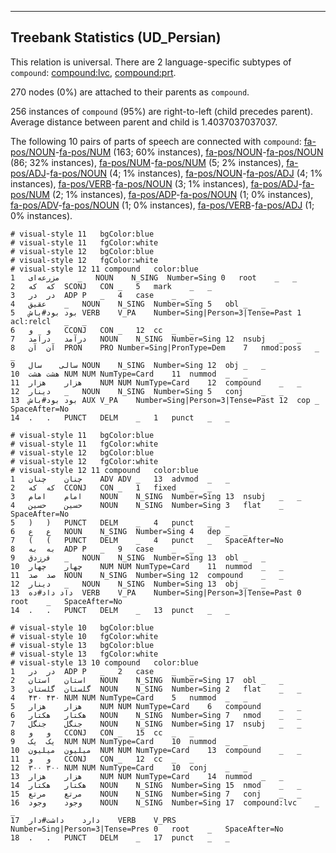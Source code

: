 

--------------------------------------------------------------------------------

## Treebank Statistics (UD_Persian)

This relation is universal.
There are 2 language-specific subtypes of `compound`: [compound:lvc](), [compound:prt]().

270 nodes (0%) are attached to their parents as `compound`.

256 instances of `compound` (95%) are right-to-left (child precedes parent).
Average distance between parent and child is 1.4037037037037.

The following 10 pairs of parts of speech are connected with `compound`: [fa-pos/NOUN]()-[fa-pos/NUM]() (163; 60% instances), [fa-pos/NOUN]()-[fa-pos/NOUN]() (86; 32% instances), [fa-pos/NUM]()-[fa-pos/NUM]() (5; 2% instances), [fa-pos/ADJ]()-[fa-pos/NOUN]() (4; 1% instances), [fa-pos/NOUN]()-[fa-pos/ADJ]() (4; 1% instances), [fa-pos/VERB]()-[fa-pos/NOUN]() (3; 1% instances), [fa-pos/ADJ]()-[fa-pos/NUM]() (2; 1% instances), [fa-pos/ADP]()-[fa-pos/NOUN]() (1; 0% instances), [fa-pos/ADV]()-[fa-pos/NOUN]() (1; 0% instances), [fa-pos/VERB]()-[fa-pos/ADJ]() (1; 0% instances).


~~~ conllu
# visual-style 11	bgColor:blue
# visual-style 11	fgColor:white
# visual-style 12	bgColor:blue
# visual-style 12	fgColor:white
# visual-style 12 11 compound	color:blue
1	مزرعه‌ای	_	NOUN	N_SING	Number=Sing	0	root	_	_
2	که	که	SCONJ	CON	_	5	mark	_	_
3	در	در	ADP	P	_	4	case	_	_
4	عقیق	_	NOUN	N_SING	Number=Sing	5	obl	_	_
5	بود	بود#باش	VERB	V_PA	Number=Sing|Person=3|Tense=Past	1	acl:relcl	_	_
6	و	و	CCONJ	CON	_	12	cc	_	_
7	درآمد	درآمد	NOUN	N_SING	Number=Sing	12	nsubj	_	_
8	آن	آن	PRON	PRO	Number=Sing|PronType=Dem	7	nmod:poss	_	_
9	سالی	سال	NOUN	N_SING	Number=Sing	12	obj	_	_
10	هشت	هشت	NUM	NUM	NumType=Card	11	nummod	_	_
11	هزار	هزار	NUM	NUM	NumType=Card	12	compound	_	_
12	دینار	_	NOUN	N_SING	Number=Sing	5	conj	_	_
13	بود	بود#باش	AUX	V_PA	Number=Sing|Person=3|Tense=Past	12	cop	_	SpaceAfter=No
14	.	.	PUNCT	DELM	_	1	punct	_	_

~~~


~~~ conllu
# visual-style 11	bgColor:blue
# visual-style 11	fgColor:white
# visual-style 12	bgColor:blue
# visual-style 12	fgColor:white
# visual-style 12 11 compound	color:blue
1	چنان	چنان	ADV	ADV	_	13	advmod	_	_
2	که	که	CCONJ	CON	_	1	fixed	_	_
3	امام	امام	NOUN	N_SING	Number=Sing	13	nsubj	_	_
4	حسین	حسین	NOUN	N_SING	Number=Sing	3	flat	_	SpaceAfter=No
5	)	)	PUNCT	DELM	_	4	punct	_	_
6	ع	ع	NOUN	N_SING	Number=Sing	4	dep	_	_
7	(	(	PUNCT	DELM	_	4	punct	_	SpaceAfter=No
8	به	به	ADP	P	_	9	case	_	_
9	فرزدق	_	NOUN	N_SING	Number=Sing	13	obl	_	_
10	چهار	چهار	NUM	NUM	NumType=Card	11	nummod	_	_
11	صد	صد	NOUN	N_SING	Number=Sing	12	compound	_	_
12	دینار	_	NOUN	N_SING	Number=Sing	13	obj	_	_
13	داد	داد#ده	VERB	V_PA	Number=Sing|Person=3|Tense=Past	0	root	_	SpaceAfter=No
14	.	.	PUNCT	DELM	_	13	punct	_	_

~~~


~~~ conllu
# visual-style 10	bgColor:blue
# visual-style 10	fgColor:white
# visual-style 13	bgColor:blue
# visual-style 13	fgColor:white
# visual-style 13 10 compound	color:blue
1	در	در	ADP	P	_	2	case	_	_
2	استان	استان	NOUN	N_SING	Number=Sing	17	obl	_	_
3	گلستان	گلستان	NOUN	N_SING	Number=Sing	2	flat	_	_
4	۴۳۰	۴۳۰	NUM	NUM	NumType=Card	5	nummod	_	_
5	هزار	هزار	NUM	NUM	NumType=Card	6	compound	_	_
6	هکتار	هکتار	NOUN	N_SING	Number=Sing	7	nmod	_	_
7	جنگل	جنگل	NOUN	N_SING	Number=Sing	17	nsubj	_	_
8	و	و	CCONJ	CON	_	15	cc	_	_
9	یک	یک	NUM	NUM	NumType=Card	10	nummod	_	_
10	میلیون	میلیون	NUM	NUM	NumType=Card	13	compound	_	_
11	و	و	CCONJ	CON	_	12	cc	_	_
12	۳۰۰	۳۰۰	NUM	NUM	NumType=Card	10	conj	_	_
13	هزار	هزار	NUM	NUM	NumType=Card	14	nummod	_	_
14	هکتار	هکتار	NOUN	N_SING	Number=Sing	15	nmod	_	_
15	مرتع	مرتع	NOUN	N_SING	Number=Sing	7	conj	_	_
16	وجود	وجود	NOUN	N_SING	Number=Sing	17	compound:lvc	_	_
17	دارد	داشت#دار	VERB	V_PRS	Number=Sing|Person=3|Tense=Pres	0	root	_	SpaceAfter=No
18	.	.	PUNCT	DELM	_	17	punct	_	_

~~~


